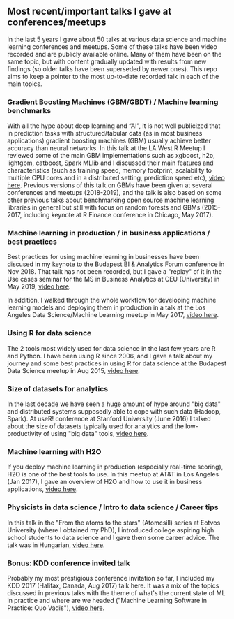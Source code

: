 ## Most recent/important talks I gave at conferences/meetups

In the last 5 years I gave about 50 talks at various data science and machine learning conferences and meetups. Some of these talks have been video recorded and are publicly available online. Many of them have been on the same topic, but with content gradually updated with results from new findings (so older talks have been superseded by newer ones). This repo aims to keep a pointer to the most up-to-date recorded talk in each of the main topics. 


### Gradient Boosting Machines (GBM/GBDT) / Machine learning benchmarks

With all the hype about deep learning and “AI”, it is not well publicized that in prediction tasks with structured/tabular data (as in most business applications) gradient boosting machines (GBM) usually achieve better accuracy than neural networks. In this talk at the LA West R Meetup I reviewed some of the main GBM implementations such as xgboost, h2o, lightgbm, catboost, Spark MLlib and I discussed their main features and characteristics (such as training speed, memory footprint, scalability to multiple CPU cores and in a distributed setting, prediction speed etc), 
[video here](https://www.youtube.com/watch?v=HMpI4-LB7UA#t=4m5s).
Previous versions of this talk on GBMs have been given at several conferences and meetups (2018-2019), and the talk is also based on some other previous talks about benchmarking open source machine learning libraries in general but still with focus on random forests and GBMs (2015-2017, including keynote at R Finance conference in Chicago, May 2017).


### Machine learning in production / in business applications / best practices

Best practices for using machine learning in businesses have been discused in my keynote to the Budapest BI & Analytics Forum conference in Nov 2018. That talk has not been recorded, but I gave a "replay" of it in the Use cases seminar for the MS in Business Analytics at CEU (University) in May 2019, 
[video here](https://www.youtube.com/watch?v=HSr1CpZdOXU&t=36m58s).

In addition, I walked through the whole workflow for developing machine learning models and deploying them in production in a talk at the Los Angeles Data Science/Machine Learning meetup in May 2017, 
[video here](https://www.youtube.com/watch?v=2BTl2maXvFk&t=17m15s).


### Using R for data science

The 2 tools most widely used for data science in the last few years are R and Python. I have been using R since 2006, and I gave a talk about my journey and some best practices in using R for data science at the Budapest Data Science meetup in Aug 2015, 
[video here](https://www.youtube.com/watch?v=F-7in6Lzdqw#t=1m30s).


### Size of datasets for analytics

In the last decade we have seen a huge amount of hype around "big data" and distributed systems supposedly able to cope with such data (Hadoop, Spark). At useR! conference at Stanford University (June 2016) I talked about the size of datasets typically used for analytics and the low-productivity of using "big data" tools, [video here](https://channel9.msdn.com/Events/useR-international-R-User-conference/useR2016/Size-of-Datasets-for-Analytics-and-Implications-for-R). 


### Machine learning with H2O

If you deploy machine learning in production (especially real-time scoring), H2O is one of the best tools to use. In this meetup at AT&T in Los Angeles (Jan 2017), I gave an overview of H2O and how to use it in business applications, 
[video here](https://www.youtube.com/watch?v=H2O-QoKErDQ).


### Physicists in data science / Intro to data science / Career tips

In this talk in the "From the atoms to the stars" (Atomcsill) series at Eotvos University (where I obtained my PhD), I introduced college aspiring high school students to data science and I gave them some career advice. The talk was in Hungarian, [video here](https://www.youtube.com/watch?v=-GU9YzNuOaY).


### Bonus: KDD conference invited talk

Probably my most prestigious conference invitation so far, I included my KDD 2017 (Halifax, Canada, Aug 2017) talk here. It was a mix of the topics discussed in previous talks with the theme of what's the current state of ML in practice and where are we headed ("Machine Learning Software in Practice: Quo Vadis"), 
[video here](https://www.youtube.com/watch?v=8wyOwUNw7D8).


